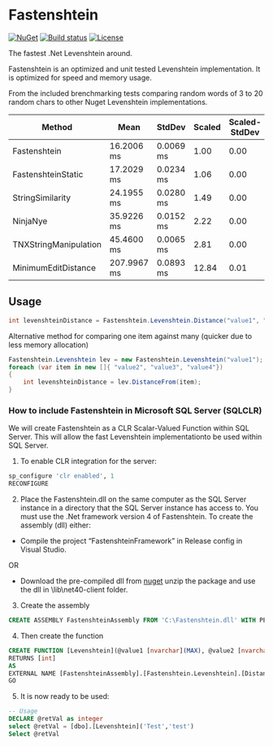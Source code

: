# Fastenshtein
[![NuGet](https://img.shields.io/nuget/v/Fastenshtein.svg)](https://www.nuget.org/packages/Fastenshtein/) [![Build status](https://img.shields.io/appveyor/ci/DanHarltey/fastenshtein/master.svg?label=appveyor)](https://ci.appveyor.com/project/DanHarltey/fastenshtein/branch/master) [![License](https://img.shields.io/badge/license-MIT-blue.svg)](LICENSE)

The fastest .Net Levenshtein around.

Fastenshtein is an optimized and unit tested Levenshtein implementation. It is optimized for speed and memory usage.

From the included brenchmarking tests comparing random words of 3 to 20 random chars to other Nuget Levenshtein implementations.

|                Method |        Mean |    StdDev | Scaled | Scaled-StdDev |     Gen 0 | Allocated |
|---------------------- |------------ |---------- |------- |-------------- |---------- |---------- |
|          Fastenshtein |  16.2006 ms | 0.0069 ms |   1.00 |          0.00 |         - |  20.48 kB |
|    FastenshteinStatic |  17.2029 ms | 0.0234 ms |   1.06 |          0.00 |         - |   2.81 MB |
|      StringSimilarity |  24.1955 ms | 0.0280 ms |   1.49 |          0.00 |  329.1667 |   5.87 MB |
|              NinjaNye |  35.9226 ms | 0.0152 ms |   2.22 |          0.00 | 6337.5000 |  44.21 MB |
| TNXStringManipulation |  45.4600 ms | 0.0065 ms |   2.81 |          0.00 | 3329.1667 |  24.63 MB |
|   MinimumEditDistance | 207.9967 ms | 0.0893 ms |  12.84 |          0.01 | 3404.1667 |  25.59 MB |

## Usage

```cs
int levenshteinDistance = Fastenshtein.Levenshtein.Distance("value1", "value2");
```
Alternative method for comparing one item against many (quicker due to less memory allocation)
```cs
Fastenshtein.Levenshtein lev = new Fastenshtein.Levenshtein("value1");
foreach (var item in new []{ "value2", "value3", "value4"})
{
	int levenshteinDistance = lev.DistanceFrom(item);
}
```
### How to include Fastenshtein in Microsoft SQL Server (SQLCLR)

We will create Fastenshtein as a CLR Scalar-Valued Function within SQL Server. This will allow the fast Levenshtein implementationto be used within SQL Server.

1. To enable CLR integration for the server:
```sql
sp_configure 'clr enabled', 1
RECONFIGURE
```

2. Place the Fastenshtein.dll on the same computer as the SQL Server instance in a directory that the SQL Server instance has access to. You must use the .Net framework version 4 of Fastenshtein. To create the assembly (dll) either:

* Compile the project “FastenshteinFramework” in Release config in Visual Studio.

OR

* Download the pre-compiled dll from [nuget](https://www.nuget.org/api/v2/package/Fastenshtein/) unzip the package and use the dll in \lib\net40-client folder.
   
3. Create the assembly
```sql
CREATE ASSEMBLY FastenshteinAssembly FROM 'C:\Fastenshtein.dll' WITH PERMISSION_SET = SAFE
```

4. Then create the function
```sql
CREATE FUNCTION [Levenshtein](@value1 [nvarchar](MAX), @value2 [nvarchar](MAX))
RETURNS [int]
AS 
EXTERNAL NAME [FastenshteinAssembly].[Fastenshtein.Levenshtein].[Distance]
GO
```

5. It is now ready to be used: 
```sql
-- Usage
DECLARE @retVal as integer
select @retVal = [dbo].[Levenshtein]('Test','test')
Select @retVal
```
